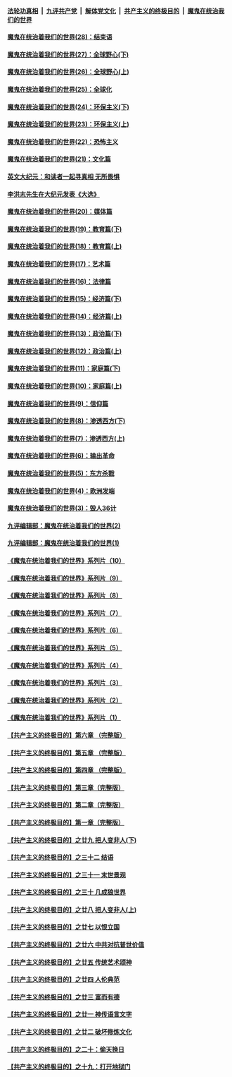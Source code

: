 ####  [法轮功真相](../../../../basic/blob/master/README.md?t=04211702) &nbsp;|&nbsp; [九评共产党](../../../../9ping.md/blob/master/README.md?t=04211702) &nbsp;|&nbsp; [解体党文化](../../../../jtdwh.md/blob/master/README.md?t=04211702)  &nbsp;|&nbsp; [共产主义的终极目的](../../../../gczydzjmd.md/blob/master/README.md?t=04211702) &nbsp;|&nbsp; [魔鬼在统治我们的世界](../../../../mgztzwmdsj.md/blob/master/README.md?t=04211702) 

#### [魔鬼在统治着我们的世界(28)：结束语](../pages/nsc422/n10936246.md?t=04211702) 

#### [魔鬼在统治着我们的世界(27)：全球野心(下)](../pages/nsc422/n10928319.md?t=04211702) 

#### [魔鬼在统治着我们的世界(26)：全球野心(上)](../pages/nsc422/n10900318.md?t=04211702) 

#### [魔鬼在统治着我们的世界(25)：全球化](../pages/nsc422/n10788205.md?t=04211702) 

#### [魔鬼在统治着我们的世界(24)：环保主义(下)](../pages/nsc422/n10695307.md?t=04211702) 

#### [魔鬼在统治着我们的世界(23)：环保主义(上)](../pages/nsc422/n10688613.md?t=04211702) 

#### [魔鬼在统治着我们的世界(22)：恐怖主义](../pages/nsc422/n10614727.md?t=04211702) 

#### [魔鬼在统治着我们的世界(21)：文化篇](../pages/nsc422/n10597706.md?t=04211702) 

#### [英文大纪元：和读者一起寻真相 无所畏惧](../pages/nsc422/n12542027.md?t=04211702) 

#### [李洪志先生在大纪元发表《大选》](../pages/nsc422/n12534746.md?t=04211702) 

#### [魔鬼在统治着我们的世界(20)：媒体篇](../pages/nsc422/n10586579.md?t=04211702) 

#### [魔鬼在统治着我们的世界(19)：教育篇(下)](../pages/nsc422/n10564808.md?t=04211702) 

#### [魔鬼在统治着我们的世界(18)：教育篇(上)](../pages/nsc422/n10526970.md?t=04211702) 

#### [魔鬼在统治着我们的世界(17)：艺术篇](../pages/nsc422/n10499093.md?t=04211702) 

#### [魔鬼在统治着我们的世界(16)：法律篇](../pages/nsc422/n10485969.md?t=04211702) 

#### [魔鬼在统治着我们的世界(15)：经济篇(下)](../pages/nsc422/n10469975.md?t=04211702) 

#### [魔鬼在统治着我们的世界(14)：经济篇(上)](../pages/nsc422/n10457370.md?t=04211702) 

#### [魔鬼在统治着我们的世界(13)：政治篇(下)](../pages/nsc422/n10448270.md?t=04211702) 

#### [魔鬼在统治着我们的世界(12)：政治篇(上)](../pages/nsc422/n10444576.md?t=04211702) 

#### [魔鬼在统治着我们的世界(11)：家庭篇(下)](../pages/nsc422/n10440961.md?t=04211702) 

#### [魔鬼在统治着我们的世界(10)：家庭篇(上)](../pages/nsc422/n10435448.md?t=04211702) 

#### [魔鬼在统治着我们的世界(9)：信仰篇](../pages/nsc422/n10432159.md?t=04211702) 

#### [魔鬼在统治着我们的世界(8)：渗透西方(下)](../pages/nsc422/n10429603.md?t=04211702) 

#### [魔鬼在统治着我们的世界(7)：渗透西方(上)](../pages/nsc422/n10426013.md?t=04211702) 

#### [魔鬼在统治着我们的世界(6)：输出革命](../pages/nsc422/n10421536.md?t=04211702) 

#### [魔鬼在统治着我们的世界(5)：东方杀戮](../pages/nsc422/n10417707.md?t=04211702) 

#### [魔鬼在统治着我们的世界(4)：欧洲发端](../pages/nsc422/n10414890.md?t=04211702) 

#### [魔鬼在统治着我们的世界(3)：毁人36计](../pages/nsc422/n10411583.md?t=04211702) 

#### [九评编辑部：魔鬼在统治着我们的世界(2)](../pages/nsc422/n10410036.md?t=04211702) 

#### [九评编辑部：魔鬼在统治着我们的世界(1)](../pages/nsc422/n10406825.md?t=04211702) 

#### [《魔鬼在统治着我们的世界》系列片（10）](../pages/nsc422/n12292670.md?t=04211702) 

#### [《魔鬼在统治着我们的世界》系列片（9）](../pages/nsc422/n12290859.md?t=04211702) 

#### [《魔鬼在统治着我们的世界》系列片（8）](../pages/nsc422/n12287445.md?t=04211702) 

#### [《魔鬼在统治着我们的世界》系列片（7）](../pages/nsc422/n12283425.md?t=04211702) 

#### [《魔鬼在统治着我们的世界》系列片（6）](../pages/nsc422/n12282314.md?t=04211702) 

#### [《魔鬼在统治着我们的世界》系列片（5）](../pages/nsc422/n12281419.md?t=04211702) 

#### [《魔鬼在统治着我们的世界》系列片（4）](../pages/nsc422/n12274024.md?t=04211702) 

#### [《魔鬼在统治着我们的世界》系列片（3）](../pages/nsc422/n12271322.md?t=04211702) 

#### [《魔鬼在统治着我们的世界》系列片（2）](../pages/nsc422/n12269049.md?t=04211702) 

#### [《魔鬼在统治着我们的世界》系列片（1）](../pages/nsc422/n12267575.md?t=04211702) 

#### [【共产主义的终极目的】第六章 （完整版）](../pages/nsc422/n11428913.md?t=04211702) 

#### [【共产主义的终极目的】第五章 （完整版）](../pages/nsc422/n11428912.md?t=04211702) 

#### [【共产主义的终极目的】第四章 （完整版）](../pages/nsc422/n11428907.md?t=04211702) 

#### [【共产主义的终极目的】第三章（完整版）](../pages/nsc422/n11428848.md?t=04211702) 

#### [【共产主义的终极目的】第二章（完整版）](../pages/nsc422/n11428831.md?t=04211702) 

#### [【共产主义的终极目的】第一章（完整版）](../pages/nsc422/n11417651.md?t=04211702) 

#### [【共产主义的终极目的】之廿九 把人变非人(下)](../pages/nsc422/n11344140.md?t=04211702) 

#### [【共产主义的终极目的】之三十二 结语](../pages/nsc422/n11360535.md?t=04211702) 

#### [【共产主义的终极目的】之三十一 末世景观](../pages/nsc422/n11351129.md?t=04211702) 

#### [【共产主义的终极目的】之三十 几成狼世界](../pages/nsc422/n11348280.md?t=04211702) 

#### [【共产主义的终极目的】之廿八 把人变非人(上)](../pages/nsc422/n11340492.md?t=04211702) 

#### [【共产主义的终极目的】之廿七 以恨立国](../pages/nsc422/n11336944.md?t=04211702) 

#### [【共产主义的终极目的】之廿六 中共对抗普世价值](../pages/nsc422/n11324785.md?t=04211702) 

#### [【共产主义的终极目的】之廿五 传统艺术颂神](../pages/nsc422/n11296396.md?t=04211702) 

#### [【共产主义的终极目的】之廿四 人伦典范](../pages/nsc422/n11296397.md?t=04211702) 

#### [【共产主义的终极目的】之廿三 富而有德](../pages/nsc422/n11283598.md?t=04211702) 

#### [【共产主义的终极目的】之廿一 神传语言文字](../pages/nsc422/n11263265.md?t=04211702) 

#### [【共产主义的终极目的】之廿二 破坏修炼文化](../pages/nsc422/n11245728.md?t=04211702) 

#### [【共产主义的终极目的】之二十：偷天换日](../pages/nsc422/n11238846.md?t=04211702) 

#### [【共产主义的终极目的】之十九：打开地狱门](../pages/nsc422/n11206376.md?t=04211702) 

